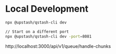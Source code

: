 # Local Development
```bash
npx @upstash/qstash-cli dev

// Start on a different port
npx @upstash/qstash-cli dev -port=8081


```


http://localhost:3000/api/v1/queue/handle-chunks